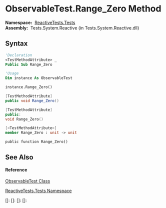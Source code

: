 # ObservableTest.Range\_Zero Method

**Namespace:**  [ReactiveTests.Tests](ReactiveTests.Tests\ReactiveTests.Tests.md)  
**Assembly:**  Tests.System.Reactive (in Tests.System.Reactive.dll)

## Syntax

```vb
'Declaration
<TestMethodAttribute> _
Public Sub Range_Zero
```

```vb
'Usage
Dim instance As ObservableTest

instance.Range_Zero()
```

```csharp
[TestMethodAttribute]
public void Range_Zero()
```

```c++
[TestMethodAttribute]
public:
void Range_Zero()
```

```fsharp
[<TestMethodAttribute>]
member Range_Zero : unit -> unit 
```

```jscript
public function Range_Zero()
```

## See Also

#### Reference

[ObservableTest Class](ObservableTest\ObservableTest.md)

[ReactiveTests.Tests Namespace](ReactiveTests.Tests\ReactiveTests.Tests.md)

[]: 
[]: 
[]: 
[]: 